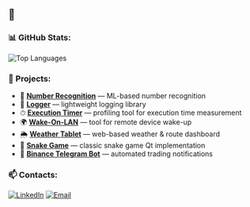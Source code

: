 ## 👋

### 📊 GitHub Stats:
![Top Languages](https://github-readme-stats.vercel.app/api/top-langs/?username=vetalguru&layout=compact&theme=radical)

### 📌 Projects:
- 🤖 **[Number Recognition](https://github.com/vetalguru/number_recognition)** — ML-based number recognition
- 📜 **[Logger](https://github.com/vetalguru/logger)** — lightweight logging library
- ⏱ **[Execution Timer](https://github.com/vetalguru/execution_timer)** — profiling tool for execution time measurement
- 🌍 **[Wake-On-LAN](https://github.com/vetalguru/wol)** — tool for remote device wake-up
- 🌦 **[Weather Tablet](https://github.com/vetalguru/weather_tablet)** — web-based weather & route dashboard
- 🐍 **[Snake Game](https://github.com/vetalguru/snake)** — classic snake game Qt implementation
- 📡 **[Binance Telegram Bot](https://github.com/vetalguru/binance_telegram_bot)** — automated trading notifications

### 📫 Contacts:
[![LinkedIn](https://img.shields.io/badge/LinkedIn-0077B5?style=flat&logo=linkedin)](https://www.linkedin.com/in/shkibtanvitalii)
[![Email](https://img.shields.io/badge/Email-Mailto-orange)](mailto:vetalguru@gmail.com)
